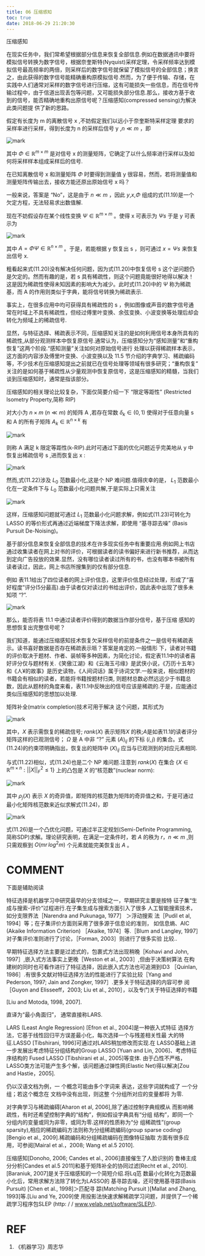```yaml
---
title: 06 压缩感知
toc: true
date: 2018-06-29 21:20:30
---
```










压缩感知


在现实任务中，我们常希望根据部分信息来恢复全部信息.例如在数据通讯中要将模拟信号转换为数字信号，根据奈奎斯特(Nyquist)采样定理，令采样频率达到模拟信号最高频率的两倍，则采样后的数字信号就保留了模拟信号的全部信息；换言之，由此获得的数字信号能精确重构原模拟信号.然而，为了便于传输、存储，在实践中人们通常对采样的数字信号进行压缩，这有可能损失一些信息，而在信号传输过程中，由于信道出现丢包等问题，又可能损失部分信息.那么，接收方基于收到的信号，能否精确地重构出原信号呢？压缩感知(compressed sensing)为解决此类问题提 供了新的思路。




假定有长度为 m 的离散信号 x ,不妨假定我们以远小于奈奎斯特采样定理 要求的采样率进行采样，得到长度为 n 的采样后信号 y ,$n\ll m$ ，即

![mark](http://pacdb2bfr.bkt.clouddn.com/blog/image/180629/2AAHkF4gEb.png?imageslim)

其中 $\Phi\in \mathbb{R}^{m\times m}$ 是对信号 x 的测量矩阵，它确定了以什么频率进行采样以及如何将采样样本组成采样后的信号.

在已知离散信号 x 和测量矩阵 $\Phi$ 时要得到测量值 y 很容易，然而，若将测量值和测量矩阵传输出去，接收方能还原出原始信号 x 吗？

一般来说，答案是 “No”，这是由于 $n\ll m$ ，因此 $y$,$x$,$\Phi$ 组成的式(11.19)是一个欠定方程，无法轻易求出数值解.


现在不妨假设存在某个线性变换 $\Psi \in \mathbb{R}^{m\times m}$ 。使得 x 可表示为 $\Psi s$ 于是 y 可表示为

![mark](http://pacdb2bfr.bkt.clouddn.com/blog/image/180629/fgdKhDJmk4.png?imageslim)

其中 $A=\Phi \Psi\in\mathbb{R}^{n\times m}$ 。于是，若能根据 y 恢复出 s ，则可通过 $x=\Psi s$ 来恢复出信号 x.

粗看起来式(11.20)没有解决任何问题，因为式(11.20)中恢复信号 s 这个逆问题仍是欠定的。然而有趣的是，若 s 具有稀疏性，则这个问题竟能很好地得以解决！这是因为稀疏性使得未知因素的影响大为减少。此时式(11.20)中的 $\Psi$  称为稀疏基，而 A 的作用则类似于字典，能将信号转换为稀疏表示.

事实上，在很多应用中均可获得具有稀疏性的 s ，例如图像或声音的数字信号通常在时域上不具有稀疏性，但经过傅里叶变换、余弦变换、小波变换等处理后却会转化为频域上的稀疏信号.

显然，与特征选择、稀疏表示不同，压缩感知关注的是如何利用信号本身所具有的稀疏性,从部分观测样本中恢复原信号.通常认为，压缩感知分为“感知测量”和“重构恢复”这两个阶段.“感知测量”关注如何对原始信号进行 处理以获得稀疏样本表示，这方面的内容涉及傅里叶变换、小波变换以及 11.5 节介绍的字典学习、稀疏编码等，不少技术在压缩感知提出之前就已在信号处理等领域有很多研究；“重构恢复” 关注的是如何基于稀疏性从少量观测中恢复原信号，这是压缩感知的精髓，当我们谈到压缩感知时，通常是指该部分。

压缩感知的相关理论比较复杂，下面仅简要介绍一下 “限定等距性” (Restricted Isometry Property,简称 RIP)

对大小为 $n\times m$ $(n\ll m)$ 的矩阵 A ,若存在常数 $\delta_k\in (0,1)$ 使得对于任意向量 s 和 A 的所有子矩阵 $A_k\in \mathbb{R}^{n\times k}$ 有

![mark](http://pacdb2bfr.bkt.clouddn.com/blog/image/180629/l61bh9de2h.png?imageslim)

则称 A 满足 k 限定等距性(k-RIP).此时可通过下面的优化问题近乎完美地从 y 中恢复出稀疏信号 s ,进而恢复出 x :

![mark](http://pacdb2bfr.bkt.clouddn.com/blog/image/180629/A52Gl9jFJC.png?imageslim)


然而,式(11.22)涉及 $L_0$ 范数最小化,这是个 NP 难问题.值得庆幸的是， $L_1$  范数最小化在一定条件下与 $L_0$ 范数最小化问题共解,于是实际上只需关注

![mark](http://pacdb2bfr.bkt.clouddn.com/blog/image/180629/e7jkAD89Bm.png?imageslim)

这样，压缩感知问题就可通过 $L_1$ 范数最小化问题求解，例如式(11.23)可转化为 LASSO 的等价形式再通过近端梯度下降法求解，即使用 “基寻踪去噪” (Basis Pursuit De-Noising)。


基于部分信息来恢复全部信息的技术在许多现实任务中有重要应用.例如网上书店通过收集读者在网上对书的评价，可根据读者的读书偏好来进行新书推荐，从而达到定向广告投放的效果.显然，没有哪位读者读过所有的书，也没有哪本书被所有读者读过，因此，网上书店所搜集到的仅有部分信息.

例如 表11.1给出了四位读者的网上评价信息，这里评价信息经过处理，形成了“喜好程度”评分(5分最高).由于读者仅对读过的书给出评价，因此表中出现了很多未知项 “?”.

![mark](http://pacdb2bfr.bkt.clouddn.com/blog/image/180629/d5806L76al.png?imageslim)


那么，能否将表 11.1 中通过读者评价得到的数据当作部分信号，基于压缩 感知的思想恢复出完整信号呢？

我们知道，能通过压缩感知技术恢复欠采样信号的前提条件之一是信号有稀疏表示。读书喜好数据是否存在稀疏表示哌？答案是肯定的.一般情形 下，读者对书籍的评价取决于题材、作者、装帧等多种因素，为简化讨论，假定表11.1中的读者喜好评分仅与题材有关.《笑傲江湖》和《云海玉弓缘》是武侠小说，《万历十五年》和《人¥的故事》是历史读物，《人间词话》属于诗词文学.一般来说，相似题材的书籍会有相似的读者，若能将书籍按题材归类, 则题材总数必然远远少于书籍总数，因此从题材的角度来看，表11.1中反映出的信号应该是稀疏的.于是，应能通过类似压缩感知的思想加以处理.


矩阵补全(matrix completion)技术可用于解决 这个问题，其形式为

![mark](http://pacdb2bfr.bkt.clouddn.com/blog/image/180629/1F3f41lmGA.png?imageslim)


其中，$X$ 表示需恢复的稀疏信号; $rank(X)$ 表示矩阵$X$ 的秩;$A$是如表11.1的读者评分矩阵这样的已观测信号； $\Omega$ 是 A 中非 “?” 元素 $(A)_{ij}$ 的下标 $(i,j)$ 的集合。式(11.24)的约束项明确指出，恢复出的矩阵中 $(X)_{ij}$ 应当与已观测到的对应元素相同.


与式(11.22)相似，式(11.24)也是二个 NP 难问题.注意到 $rank(X)$ 在集合  $\{X\in\mathbb{R}^{m\times n}:||X||_F^2\leq 1\}$ 上的凸包是 $X$ 的“核范数”(nuclear norm):

![mark](http://pacdb2bfr.bkt.clouddn.com/blog/image/180629/hGmm10BdIb.png?imageslim)


其中 $\rho_j(X)$ 表示 $X$ 的奇异值，即矩阵的核范数为矩阵的奇异值之和，于是可通过最小化矩阵核范数来近似求解式(11.24)，即

![mark](http://pacdb2bfr.bkt.clouddn.com/blog/image/180629/679i4c2mmk.png?imageslim)


式(11.26)是一个凸优化问题，可通过半正定规划(Semi-Definite Programming, 简称SDP)求解。理论研究表明，在满足一定条件时，若 $A$ 的秩为 $r$，$n\ll m$ ,则只需观察到 $O(mr\,log^2m)$ 个元素就能完美恢复出 $A$ 。






# COMMENT

下面是辅助阅读


特征选择是机器学习中研究最早的分支领域之一，早期研究主要是按特 征子集“生成与搜索-评价”过程进行.在子集生成与搜索方面引入了很多 人工智能搜索技术，如分支限界法［Narendra and Pukunaga, 1977］ ＞浮动搜索 法［Pudil et al, 1994］等；在子集评价方面则采用了很多源于信息论的准则， 如信息熵、AIC (Akaike Information Criterion) ［Akaike, 1974］等.［Blum and Langley, 1997］对子集评价准则进行了讨论，［Forman, 2003］则进行了很多实验 比较..

早期特征选择方法主要是过滤式的，包裹式方法出现稍晚［Kohavi and John, 1997］,嵌入式方法事实上更晚［Weston et al., 2003］,但由于决策树算法 在构建树的同时也可看作进行了特征选择，因此嵌入式方法也可追溯到ID3 ［Quinlan, 1986］.有很多文献对特征选择方法的性能进行了实验比较［Yang and Pederson, 1997; Jain and Zongker, 1997］.更多关于特征选择的内容可参 阅［Guyon and Elisseeff，2003; Liu et al., 2010］，以及专门关于特征选择的书籍

[Liu and Motoda, 1998, 2007].

直译为“最小角面归”， 通常直接称LARS.


LARS (Least Angle Regression) [Efron et al., 2004]是一种嵌入式特征 选择方法，它基于线性回归平方误差最小化，每次选择一个与残差相关性最 大的特征.LASSO [Tibshirani, 1996]可通过对LARS稍加修改而实现.在 LASSO基础上进一步发展出考虑特征分组结构的Group LASSO [Yuan and Lin, 2006]、考虑特征序结构的 Fused LASSO [Tibshirani et al., 2005]等变体. 由于凸性不严格，LASSO类方法可能产生多个解，该问题通过弹性网(Elastic Net)得以解决[Zou and Hastie，2005].

仍以汉语文档为例，一 个概念可能由多个字词来 表达，这些字词就构成了 一个分组；若这个概念在 文档中没有出现，则这整 个分组所对应的变量都将 为零.


对字典学习与稀疏编碍[Aharon et al, 2006],除了通过控制字典规模从 而影响稀疏性，有时还希望控制字典的“结构”，例如假设字典具有“分组 结构”，即同一个分组内的变量或同为非零，或同为零.这样的性质称为“分 组稀疏性”(group sparsity),相应的稀疏编码方法则称为分组稀疏编码(group sparse coding) [Bengio et al., 2009].稀疏编码和分组稀疏编码在图像特征抽取 方面有很多应用，可参阅[Mairal et al.，2008; Wang et al.5 2010].

压缩感知[Donoho, 2006; Candes et al., 2006]直接催生了人脸识别的 鲁棒主成分分析[Candes et al.5 2011]和基于矩阵补全的协同过滤[Recht et al., 2010]. [Baraniuk, 2007]是关于压缩感知的一个简短介绍.将Lq范 数最小化转化为范数最小化后，常用求解方法除了转化为LASSO的 基寻踪去噪，还可使用基寻踪(Basis Pursuit) [Chen et al., 1998]＞匹配寻 踪(Matching Pursuit )[Mallat and Zhang, 1993]等.[Liu and Ye, 2009]使 用投影法快速求解稀疏学习问题，并提供了一个稀疏学习程序包SLEP (http: / / www.yelab.net/software/SLEP/).







# REF
1. 《机器学习》周志华
